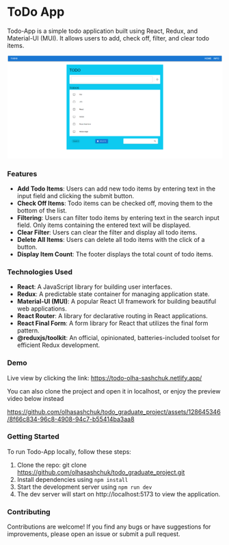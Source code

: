# ToDo App
Todo-App is a simple todo application built using React, Redux, and Material-UI (MUI). It allows users to add, check off, filter, and clear todo items.

![ToDo App](src/images/to-do-app.png)

### Features

- **Add Todo Items**: Users can add new todo items by entering text in the input field and clicking the submit button.
- **Check Off Items**: Todo items can be checked off, moving them to the bottom of the list.
- **Filtering**: Users can filter todo items by entering text in the search input field. Only items containing the entered text will be displayed.
- **Clear Filter**: Users can clear the filter and display all todo items.
- **Delete All Items**: Users can delete all todo items with the click of a button.
- **Display Item Count**: The footer displays the total count of todo items.

### Technologies Used

- **React**: A JavaScript library for building user interfaces.
- **Redux**: A predictable state container for managing application state.
- **Material-UI (MUI)**: A popular React UI framework for building beautiful web applications.
- **React Router**: A library for declarative routing in React applications.
- **React Final Form**: A form library for React that utilizes the final form pattern.
- **@reduxjs/toolkit**: An official, opinionated, batteries-included toolset for efficient Redux development.

### Demo
Live view by clicking the link: https://todo-olha-sashchuk.netlify.app/

You can also clone the project and open it in localhost, or enjoy the preview video below instead

https://github.com/olhasashchuk/todo_graduate_project/assets/128645346/8f66c834-96c8-4908-94c7-b55414ba3aa8

### Getting Started

To run Todo-App locally, follow these steps:
1. Clone the repo: git clone https://github.com/olhasashchuk/todo_graduate_project.git
2. Install dependencies using `npm install`
3. Start the development server using `npm run dev` 
4. The dev server will start on http://localhost:5173 to view the application.


### Contributing

Contributions are welcome! If you find any bugs or have suggestions for improvements, please open an issue or submit a pull request.
